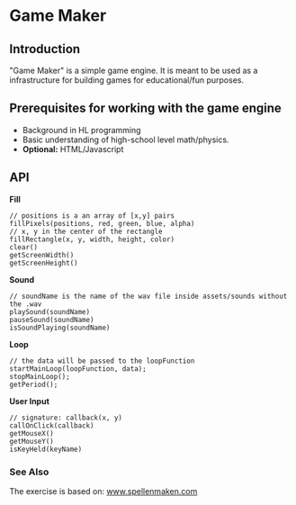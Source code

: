 # Game Maker

## Introduction

"Game Maker" is a simple game engine.
It is meant to be used as a infrastructure for building games for educational/fun purposes.

## Prerequisites for working with the game engine

- Background in HL programming
- Basic understanding of high-school level math/physics.
- **Optional:** HTML/Javascript

## API

**Fill**

```
// positions is a an array of [x,y] pairs
fillPixels(positions, red, green, blue, alpha)
// x, y in the center of the rectangle
fillRectangle(x, y, width, height, color)
clear()
getScreenWidth()
getScreenHeight()
```

**Sound**

```
// soundName is the name of the wav file inside assets/sounds without the .wav
playSound(soundName)
pauseSound(soundName)
isSoundPlaying(soundName)
```

**Loop**

```
// the data will be passed to the loopFunction
startMainLoop(loopFunction, data);
stopMainLoop();
getPeriod();
```

**User Input**

```
// signature: callback(x, y)
callOnClick(callback)
getMouseX()
getMouseY()
isKeyHeld(keyName)
```

### See Also

The exercise is based on: www.spellenmaken.com
